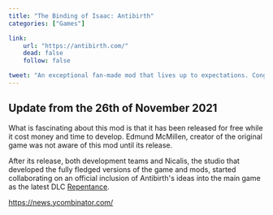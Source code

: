 ```yaml
---
title: "The Binding of Isaac: Antibirth"
categories: ["Games"]

link:
    url: "https://antibirth.com/"
    dead: false
    follow: false

tweet: "An exceptional fan-made mod that lives up to expectations. Congratulations!"
---
```


## Update from the 26th of November 2021

What is fascinating about this mod is that it has been released for free while it cost money and time to develop. Edmund
McMillen, creator of the original game was not aware of this mod until its release.

After its release, both development teams and Nicalis, the studio that developed the fully fledged versions of the game
and mods, started collaborating on an official inclusion of Antibirth's ideas into the main game as the latest DLC [Repentance](https://www.nicalis.com/games/thebindingofisaacrepentance).

https://news.ycombinator.com/